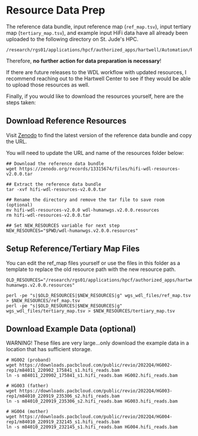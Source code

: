 # Resource Data Prep

The reference data bundle, input reference map (`ref_map.tsv`), input tertiary map (`tertiary_map.tsv`), and example input HiFi data have all already been uploaded to the following directory on St. Jude's HPC.

```
/research/rgs01/applications/hpcf/authorized_apps/hartwell/Automation/REF/
```

Therefore, **no further action for data preparation is necessary**!

If there are future releases to the WDL workflow with updated resources, I recommend reaching out to the Hartwell Center to see if they would be able to upload those resources as well. 

Finally, if you would like to download the resources yourself, here are the steps taken:

## Download Reference Resources
Visit [Zenodo](https://doi.org/10.5281/zenodo.7922356) to find the latest version of the reference data bundle and copy the URL. 

You will need to update the URL and name of the resources folder below:
```
## Download the reference data bundle
wget https://zenodo.org/records/13315674/files/hifi-wdl-resources-v2.0.0.tar

## Extract the reference data bundle
tar -xvf hifi-wdl-resources-v2.0.0.tar

## Rename the directory and remove the tar file to save room (optional)
mv hifi-wdl-resources-v2.0.0 wdl-humanwgs.v2.0.0.resources
rm hifi-wdl-resources-v2.0.0.tar

## Set NEW_RESOURCES variable for next step
NEW_RESOURCES="$PWD/wdl-humanwgs.v2.0.0.resources"
```

## Setup Reference/Tertiary Map Files

You can edit the ref_map files yourself or use the files in this folder as a template to replace the old resource path with the new resource path.
```
OLD_RESOURCES="/research/rgs01/applications/hpcf/authorized_apps/hartwell/Automation/REF/wdl-humanwgs.v2.0.0.resources"

perl -pe "s|$OLD_RESOURCES|$NEW_RESOURCES|g" wgs_wdl_files/ref_map.tsv > $NEW_RESOURCES/ref_map.tsv
perl -pe "s|$OLD_RESOURCES|$NEW_RESOURCES|g" wgs_wdl_files/tertiary_map.tsv > $NEW_RESOURCES/tertiary_map.tsv
```

## Download Example Data (optional)

WARNING! These files are very large...only download the example data in a location that has sufficient storage. 
```
# HG002 (proband)
wget https://downloads.pacbcloud.com/public/revio/2022Q4/HG002-rep1/m84011_220902_175841_s1.hifi_reads.bam
ln -s m84011_220902_175841_s1.hifi_reads.bam HG002.hifi_reads.bam

# HG003 (father)
wget https://downloads.pacbcloud.com/public/revio/2022Q4/HG003-rep1/m84010_220919_235306_s2.hifi_reads.bam
ln -s m84010_220919_235306_s2.hifi_reads.bam HG003.hifi_reads.bam

# HG004 (mother)
wget https://downloads.pacbcloud.com/public/revio/2022Q4/HG004-rep1/m84010_220919_232145_s1.hifi_reads.bam
ln -s m84010_220919_232145_s1.hifi_reads.bam HG004.hifi_reads.bam
```
